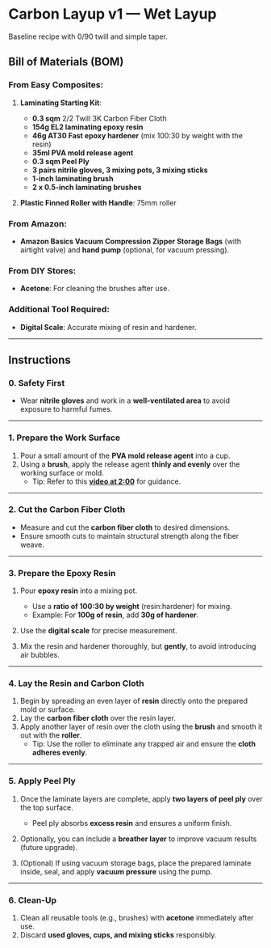 # Carbon Layup v1 — Wet Layup

Baseline recipe with 0/90 twill and simple taper.

## Bill of Materials (BOM)

### From Easy Composites:
1. **Laminating Starting Kit**:
    - **0.3 sqm** 2/2 Twill 3K Carbon Fiber Cloth
    - **154g EL2 laminating epoxy resin**
    - **46g AT30 Fast epoxy hardener** (mix 100:30 by weight with the resin)
    - **35ml PVA mold release agent**
    - **0.3 sqm Peel Ply**
    - **3 pairs nitrile gloves, 3 mixing pots, 3 mixing sticks**
    - **1-inch laminating brush**
    - **2 x 0.5-inch laminating brushes**

2. **Plastic Finned Roller with Handle**: 75mm roller

### From Amazon:
- **Amazon Basics Vacuum Compression Zipper Storage Bags** (with airtight valve) and **hand pump** (optional, for vacuum pressing).

### From DIY Stores:
- **Acetone**: For cleaning the brushes after use.

### Additional Tool Required:
- **Digital Scale**: Accurate mixing of resin and hardener.

---

## Instructions

### **0. Safety First**
- Wear **nitrile gloves** and work in a **well-ventilated area** to avoid exposure to harmful fumes.

---

### **1. Prepare the Work Surface**
1. Pour a small amount of the **PVA mold release agent** into a cup.
2. Using a **brush**, apply the release agent **thinly and evenly** over the working surface or mold.
    - Tip: Refer to this **[video at 2:00](https://youtu.be/neh6zDt7vD8?si=0ocFH4VtYBHPhHzH)** for guidance.

---

### **2. Cut the Carbon Fiber Cloth**
- Measure and cut the **carbon fiber cloth** to desired dimensions.
- Ensure smooth cuts to maintain structural strength along the fiber weave.

---

### **3. Prepare the Epoxy Resin**
1. Pour **epoxy resin** into a mixing pot.
    - Use a **ratio of 100:30 by weight** (resin:hardener) for mixing.
    - Example: For **100g of resin**, add **30g of hardener**.

2. Use the **digital scale** for precise measurement.
3. Mix the resin and hardener thoroughly, but **gently**, to avoid introducing air bubbles.

---

### **4. Lay the Resin and Carbon Cloth**
1. Begin by spreading an even layer of **resin** directly onto the prepared mold or surface.
2. Lay the **carbon fiber cloth** over the resin layer.
3. Apply another layer of resin over the cloth using the **brush** and smooth it out with the **roller**.
    - Tip: Use the roller to eliminate any trapped air and ensure the **cloth adheres evenly**.

---

### **5. Apply Peel Ply**
1. Once the laminate layers are complete, apply **two layers of peel ply** over the top surface.
    - Peel ply absorbs **excess resin** and ensures a uniform finish.

2. Optionally, you can include a **breather layer** to improve vacuum results (future upgrade).

3. (Optional) If using vacuum storage bags, place the prepared laminate inside, seal, and apply **vacuum pressure** using the pump.

---

### **6. Clean-Up**
1. Clean all reusable tools (e.g., brushes) with **acetone** immediately after use.
2. Discard **used gloves, cups, and mixing sticks** responsibly.

